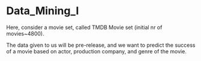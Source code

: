 # Data_Mining_I

Here, consider a movie set, called TMDB Movie set (initial nr of movies~4800).

The data given to us will be pre-release, and we want to predict the success of a movie based on actor, production company, and genre of the movie.
